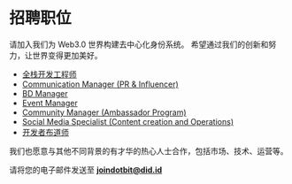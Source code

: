 # 招聘职位

请加入我们为 Web3.0 世界构建去中心化身份系统。 希望通过我们的创新和努力，让世界变得更加美好。

* [全栈开发工程师](/zh/we-are-hiring/full-stack-engineer.md)
* [Communication Manager (PR & Influencer)](/we-are-hiring/communication-manager.md)
* [BD Manager](/we-are-hiring/bd-manager.md)
* [Event Manager](/we-are-hiring/event-manager.md)
* [Community Manager (Ambassador Program)](/we-are-hiring/community-manager-ambassador-program.md)
* [Social Media Specialist (Content creation and Operations)](/we-are-hiring/social-media-specialist.md)
* [开发者布道师](/we-are-hiring/chief-evangelist.md)

我们也愿意与其他不同背景的有才华的热心人士合作，包括市场、技术、运营等。

请将您的电子邮件发送至 **joindotbit@did.id**

